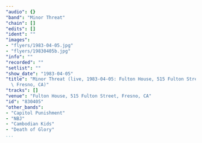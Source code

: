 ```yaml
---
"audio": {}
"band": "Minor Threat"
"chain": []
"edits": []
"ident": ""
"images":
- "flyers/1983-04-05.jpg"
- "flyers/19830405b.jpg"
"info": ""
"recorded": ""
"setlist": ""
"show_date": "1983-04-05"
"title": "Minor Threat (live, 1983-04-05: Fulton House, 515 Fulton Street,\
  \ Fresno, CA)"
"tracks": []
"venue": "Fulton House, 515 Fulton Street, Fresno, CA"
"id": "830405"
"other_bands":
- "Capitol Punishment"
- "NBJ"
- "Cambodian Kids"
- "Death of Glory"
...
```

